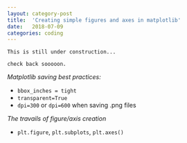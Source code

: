 ```yaml
---
layout: category-post
title:  'Creating simple figures and axes in matplotlib'
date:   2018-07-09
categories: coding
---
```


```
This is still under construction...

check back sooooon.
```

_Matplotlib saving best practices:_

* ```bbox_inches = tight```
* ```transparent=True```
* ```dpi=300``` or ```dpi=600``` when saving .png files

_The travails of figure/axis creation_

* ```plt.figure```, ```plt.subplots```, ```plt.axes()```

<!--
```
def print_hi(name)
  puts "Hi, #{name}"
end
print_hi('Tom')
#=> prints 'Hi, Tom' to STDOUT.
```

Check out the [Jekyll docs][jekyll-docs] for more info on how to get the most out of Jekyll. File all bugs/feature requests at [Jekyll’s GitHub repo][jekyll-gh]. If you have questions, you can ask them on [Jekyll Talk][jekyll-talk].

[jekyll-docs]: http://jekyllrb.com/docs/home
[jekyll-gh]:   https://github.com/jekyll/jekyll
[jekyll-talk]: https://talk.jekyllrb.com/

-->